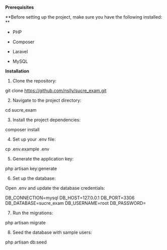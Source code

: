 **Prerequisites**

**Before setting up the project, make sure you have the following installed:
**

* PHP

* Composer

* Laravel

* MySQL

**Installation**

1. Clone the repository:

git clone https://github.com/nslly/sucre_exam.git


2. Navigate to the project directory:

cd sucre_exam


3. Install the project dependencies:

composer install

4. Set up your .env file:

cp .env.example .env


5. Generate the application key:

php artisan key:generate


6. Set up the database:

Open .env and update the database credentials:

DB_CONNECTION=mysql
DB_HOST=127.0.0.1
DB_PORT=3306
DB_DATABASE=sucre_exam
DB_USERNAME=root
DB_PASSWORD=


7. Run the migrations:

php artisan migrate


8. Seed the database with sample users:

php artisan db:seed


